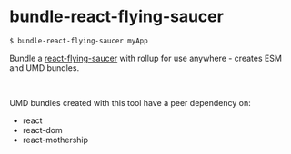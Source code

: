 # bundle-react-flying-saucer

```sh
$ bundle-react-flying-saucer myApp
```

Bundle a [react-flying-saucer](https://github.com/d3dc/react-flying-saucer) with rollup for use anywhere - creates ESM and UMD bundles.

&nbsp;

UMD bundles created with this tool have a peer dependency on:

- react
- react-dom
- react-mothership
